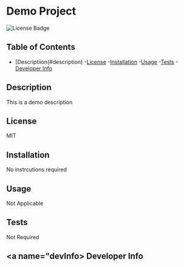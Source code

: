 # Demo Project

![License Badge](https://img.shields.io/badge/license-MIT-green)


## Table of Contents 

- [Descriptiion(#description)
-[License](#license)
-[Installation](#installation)
-[Usage](#usage)
-[Tests](#tests)
-[Developer Info](#devInfo)

## <a name="description"></a>Description

This is a demo description


## <a name="license"></a>License
MIT
## <a name="installation"></a>Installation

No instrcutions required


## <a name="usage"></a>Usage

Not Applicable


## <a name="tests"></a>Tests

Not Required


## <a name="devInfo> Developer Info

